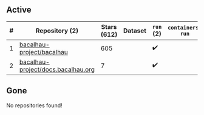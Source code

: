 ## Active
| # | Repository (2) | Stars (612) | Dataset | `run` (2) | `containers-run` | Last Modified |
| --- | --- | --- | --- | --- | --- | --- |
| 1 | [bacalhau-project/bacalhau](https://github.com/bacalhau-project/bacalhau) | 605 |  | :heavy_check_mark: |  | 2024-04-29 01:23:10+00:00 |
| 2 | [bacalhau-project/docs.bacalhau.org](https://github.com/bacalhau-project/docs.bacalhau.org) | 7 |  | :heavy_check_mark: |  | 2023-12-13 22:32:16+00:00 |

## Gone
No repositories found!
